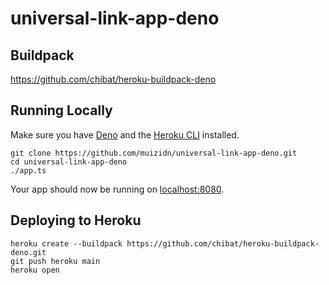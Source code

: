 
# universal-link-app-deno

## Buildpack

https://github.com/chibat/heroku-buildpack-deno

## Running Locally
Make sure you have [Deno](https://deno.land/) and the [Heroku CLI](https://cli.heroku.com/) installed.
```
git clone https://github.com/muizidn/universal-link-app-deno.git
cd universal-link-app-deno
./app.ts
```
Your app should now be running on [localhost:8080](http://localhost:8080/).

## Deploying to Heroku
```
heroku create --buildpack https://github.com/chibat/heroku-buildpack-deno.git
git push heroku main
heroku open
```

